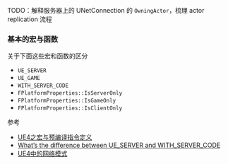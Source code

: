 
TODO：解释服务器上的 UNetConnection 的 `OwningActor`，梳理 actor replication 流程

### 基本的宏与函数
关于下面这些宏和函数的区分
* `UE_SERVER`
* `UE_GAME`
* `WITH_SERVER_CODE`
* `FPlatformProperties::IsServerOnly`
* `FPlatformProperties::IsGameOnly`
* `FPlatformProperties::IsClientOnly`

参考
* [UE4之宏与预编译指令定义](https://www.cnblogs.com/kekec/p/18208393 "发布于 2024-05-25 16:53")
* [What’s the difference between UE_SERVER and WITH_SERVER_CODE](https://forums.unrealengine.com/t/whats-the-difference-between-ue-server-and-with-server-code/124652)
* [UE4中的网络模式](https://zhuanlan.zhihu.com/p/38074925)